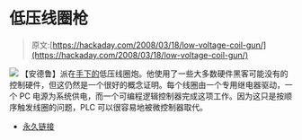 # 低压线圈枪

> 原文:[https://hackaday.com/2008/03/18/low-voltage-coil-gun/](https://hackaday.com/2008/03/18/low-voltage-coil-gun/)

![](../Images/07443b7abc2444240a0642cdb9d5c5cf.png)
【安德鲁】派在[手下的](http://www.projects.clanscripts.us/index.php?topic=2.0)低压线圈炮。他使用了一些大多数硬件黑客可能没有的控制硬件，但这仍然是一个很好的概念证明。每个线圈由一个专用继电器驱动，一个 PC 电源为系统供电，而一个可编程逻辑控制器完成这项工作。因为这只是按顺序触发线圈的问题，PLC 可以很容易地被微控制器取代。

*   [永久链接](http://www.projects.clanscripts.us/index.php?topic=2.0)